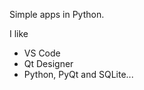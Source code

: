 Simple apps in Python.

I like 
- VS Code
- Qt Designer
- Python, PyQt and SQLite...

<!---
hrosicka/hrosicka is a ✨ special ✨ repository because its `README.md` (this file) appears on your GitHub profile.
You can click the Preview link to take a look at your changes.
--->
